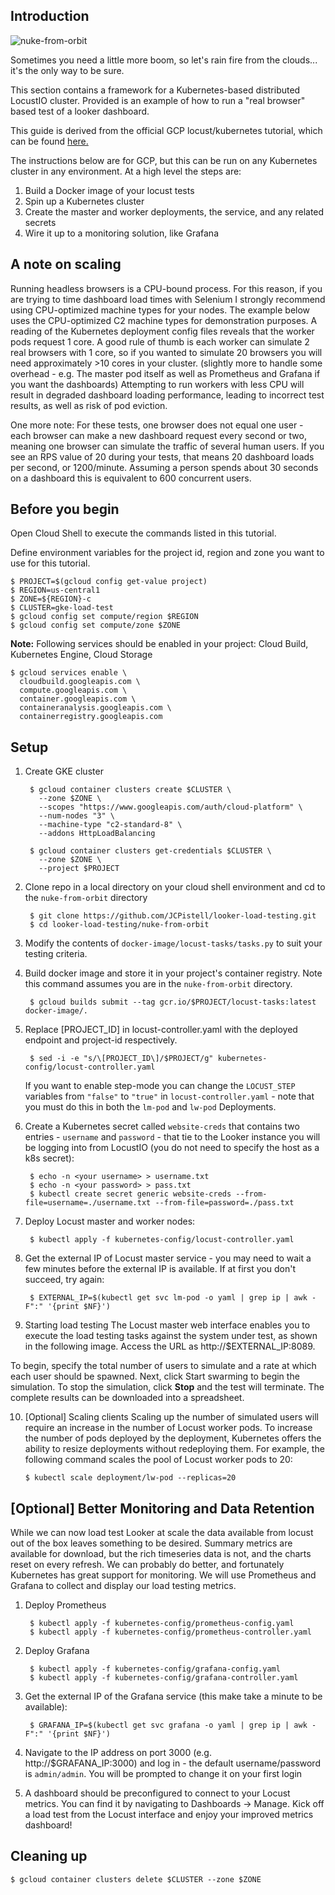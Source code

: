 ## Introduction

![nuke-from-orbit](https://i.imgflip.com/1o9ejc.jpg)

Sometimes you need a little more boom, so let's rain fire from the clouds... it's the only way to be sure.

This section contains a framework for a Kubernetes-based distributed LocustIO cluster. Provided is an example of how to
run a "real browser" based test of a looker dashboard.

This guide is derived from the official GCP locust/kubernetes tutorial, which can be found
[here.](https://cloud.google.com/solutions/distributed-load-testing-using-gke)

The instructions below are for GCP, but this can be run on any Kubernetes cluster in any environment. At a high level
the steps are:

1. Build a Docker image of your locust tests
2. Spin up a Kubernetes cluster
3. Create the master and worker deployments, the service, and any related secrets
4. Wire it up to a monitoring solution, like Grafana

## A note on scaling

Running headless browsers is a CPU-bound process. For this reason, if you are trying to time dashboard load times with
Selenium I strongly recommend using CPU-optimized machine types for your nodes. The example below uses the CPU-optimized
C2 machine types for demonstration purposes. A reading of the Kubernetes deployment config files reveals that the worker
pods request 1 core. A good rule of thumb is each worker can simulate 2 real browsers with 1 core, so if you wanted to
simulate 20 browsers you will need approximately >10 cores in your cluster. (slightly more to handle some overhead -
e.g. The master pod itself as well as Prometheus and Grafana if you want the dashboards) Attempting to run workers with
less CPU will result in degraded dashboard loading performance, leading to incorrect test results, as well as risk of
pod eviction.

One more note: For these tests, one browser does not equal one user - each browser can make a new dashboard request
every second or two, meaning one browser can simulate the traffic of several human users. If you see an RPS value of 20
during your tests, that means 20 dashboard loads per second, or 1200/minute. Assuming a person spends about 30 seconds
on a dashboard this is equivalent to 600 concurrent users.

## Before you begin

Open Cloud Shell to execute the commands listed in this tutorial.

Define environment variables for the project id, region and zone you want to use for this tutorial.

    $ PROJECT=$(gcloud config get-value project)
    $ REGION=us-central1
    $ ZONE=${REGION}-c
    $ CLUSTER=gke-load-test
    $ gcloud config set compute/region $REGION
    $ gcloud config set compute/zone $ZONE

**Note:** Following services should be enabled in your project: Cloud Build, Kubernetes Engine, Cloud Storage

    $ gcloud services enable \
      cloudbuild.googleapis.com \
      compute.googleapis.com \
      container.googleapis.com \
      containeranalysis.googleapis.com \
      containerregistry.googleapis.com

## Setup

1. Create GKE cluster

        $ gcloud container clusters create $CLUSTER \
          --zone $ZONE \
          --scopes "https://www.googleapis.com/auth/cloud-platform" \
          --num-nodes "3" \
          --machine-type "c2-standard-8" \
          --addons HttpLoadBalancing

        $ gcloud container clusters get-credentials $CLUSTER \
          --zone $ZONE \
          --project $PROJECT

2. Clone repo in a local directory on your cloud shell environment and cd to the `nuke-from-orbit` directory

        $ git clone https://github.com/JCPistell/looker-load-testing.git
        $ cd looker-load-testing/nuke-from-orbit

3. Modify the contents of `docker-image/locust-tasks/tasks.py` to suit your testing criteria.

4. Build docker image and store it in your project's container registry. Note this command assumes you are in the
   `nuke-from-orbit` directory.

        $ gcloud builds submit --tag gcr.io/$PROJECT/locust-tasks:latest docker-image/.

5. Replace [PROJECT_ID] in locust-controller.yaml with the deployed endpoint and project-id respectively.

        $ sed -i -e "s/\[PROJECT_ID\]/$PROJECT/g" kubernetes-config/locust-controller.yaml

   If you want to enable step-mode you can change the `LOCUST_STEP` variables from `"false"` to `"true"` in
   `locust-controller.yaml` - note that you must do this in both the `lm-pod` and `lw-pod` Deployments.

6. Create a Kubernetes secret called `website-creds` that contains two entries - `username` and `password` - that tie to
   the Looker instance you will be logging into from LocustIO (you do not need to specify the host as a k8s secret):

        $ echo -n <your username> > username.txt 
        $ echo -n <your password> > pass.txt
        $ kubectl create secret generic website-creds --from-file=username=./username.txt --from-file=password=./pass.txt

7. Deploy Locust master and worker nodes:

        $ kubectl apply -f kubernetes-config/locust-controller.yaml

8. Get the external IP of Locust master service - you may need to wait a few minutes before the external IP is available. If at first you don't succeed, try again:

        $ EXTERNAL_IP=$(kubectl get svc lm-pod -o yaml | grep ip | awk -F":" '{print $NF}')

9. Starting load testing The Locust master web interface enables you to execute the load testing tasks against the
   system under test, as shown in the following image. Access the URL as http://$EXTERNAL_IP:8089.

To begin, specify the total number of users to simulate and a rate at which each user should be spawned. Next, click
Start swarming to begin the simulation. To stop the simulation, click **Stop** and the test will terminate. The complete
results can be downloaded into a spreadsheet.

10. [Optional] Scaling clients Scaling up the number of simulated users will require an increase in the number of Locust
   worker pods. To increase the number of pods deployed by the deployment, Kubernetes offers the ability to resize
   deployments without redeploying them. For example, the following command scales the pool of Locust worker pods to 20:

        $ kubectl scale deployment/lw-pod --replicas=20

## [Optional] Better Monitoring and Data Retention

While we can now load test Looker at scale the data available from locust out of the box leaves something to be desired.
Summary metrics are available for download, but the rich timeseries data is not, and the charts reset on every refresh.
We can probably do better, and fortunately Kubernetes has great support for monitoring. We will use Prometheus and
Grafana to collect and display our load testing metrics.

1. Deploy Prometheus

        $ kubectl apply -f kubernetes-config/prometheus-config.yaml
        $ kubectl apply -f kubernetes-config/prometheus-controller.yaml

4. Deploy Grafana

        $ kubectl apply -f kubernetes-config/grafana-config.yaml
        $ kubectl apply -f kubernetes-config/grafana-controller.yaml

5. Get the external IP of the Grafana service (this make take a minute to be available):

        $ GRAFANA_IP=$(kubectl get svc grafana -o yaml | grep ip | awk -F":" '{print $NF}')

6. Navigate to the IP address on port 3000 (e.g. http://$GRAFANA_IP:3000) and log in - the default username/password is
   `admin/admin`. You will be prompted to change it on your first login

7. A dashboard should be preconfigured to connect to your Locust metrics. You can find it by navigating to Dashboards ->
   Manage. Kick off a load test from the Locust interface and enjoy your improved metrics dashboard!

## Cleaning up

    $ gcloud container clusters delete $CLUSTER --zone $ZONE
